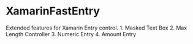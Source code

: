 # XamarinFastEntry
Extended features for Xamarin Entry control. 1. Masked Text Box  2. Max Length Controller  3. Numeric Entry  4. Amount Entry
